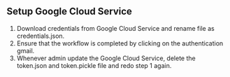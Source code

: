 ## Setup Google Cloud Service

1) Download credentials from Google Cloud Service and rename file as credentials.json.
2) Ensure that the workflow is completed by clicking on the authentication gmail.
3) Whenever admin update the Google Cloud Service, delete the token.json and token.pickle file and redo step 1 again.
